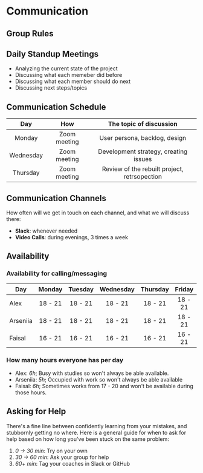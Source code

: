 # Communication

## Group Rules

## Daily Standup Meetings

- Analyzing the current state of the project
- Discussing what each memeber did before
- Discussing what each member should do next
- Discussing next steps/topics

## Communication Schedule

|    Day    |     How      |           The topic of discussion            |
| :-------: | :----------: | :------------------------------------------: |
|  Monday   | Zoom meeting |        User persona, backlog, design         |
| Wednesday | Zoom meeting |    Development strategy, creating issues     |
| Thursday  | Zoom meeting | Review of the rebuilt project, retrsopection |

## Communication Channels

How often will we get in touch on each channel, and what we will discuss there:

- **Slack**: whenever needed
- **Video Calls**: during evenings, 3 times a week

## Availability

### Availability for calling/messaging

| Day      | Monday  | Tuesday | Wednesday | Thursday | Friday  | Saturday | Sunday  |
| -------- | :-----: | :-----: | :-------: | :------: | :-----: | :------: | :-----: |
| Alex     | 18 - 21 | 18 - 21 |  18 - 21  | 18 - 21  | 18 - 21 |    NA    | 12 - 16 |
| Arseniia | 18 - 21 | 18 - 21 |  18 - 21  | 18 - 21  | 18 - 21 |    NA    | 12 - 16 |
| Faisal   | 16 - 21 | 16 - 21 |  16 - 21  | 16 - 21  | 16 - 21 |    NA    | 12 - 16 |

### How many hours everyone has per day

- Alex: _6h_; Busy with studies so won't always be able available.
- Arseniia: _5h_; Occupied with work so won't always be able available
- Faisal: _6h_; Sometimes works from 17 - 20 and won't be available during those
  hours.

## Asking for Help

There's a fine line between confidently learning from your mistakes, and
stubbornly getting no where. Here is a general guide for when to ask for help
based on how long you've been stuck on the same problem:

1. _0 -> 30 min_: Try on your own
2. _30 -> 60 min_: Ask your group for help
3. _60+ min_: Tag your coaches in Slack or GitHub
